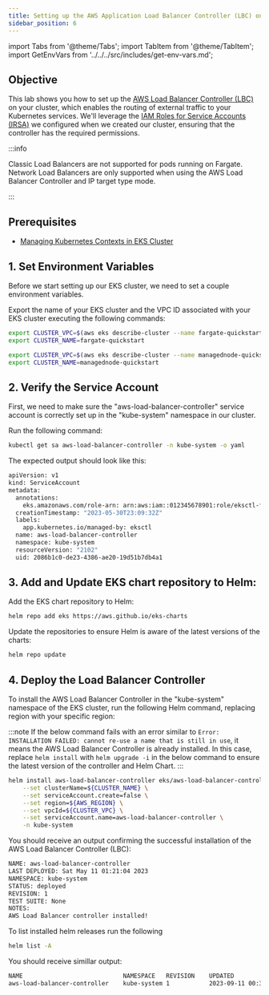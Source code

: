 ```yaml
---
title: Setting up the AWS Application Load Balancer Controller (LBC) on the EKS Cluster
sidebar_position: 6
---
```

import Tabs from '@theme/Tabs';
import TabItem from '@theme/TabItem';
import GetEnvVars from '../../../src/includes/get-env-vars.md';

## Objective
This lab shows you how to set up the [AWS Load Balancer Controller (LBC)](https://kubernetes-sigs.github.io/aws-load-balancer-controller/) on your cluster, which enables the routing of external traffic to your Kubernetes services. We'll leverage the [IAM Roles for Service Accounts (IRSA)](https://docs.aws.amazon.com/eks/latest/userguide/iam-roles-for-service-accounts.html) we configured when we created our cluster, ensuring that the controller has the required permissions.

:::info

Classic Load Balancers are not supported for pods running on Fargate. Network Load Balancers are only supported when using the AWS Load Balancer Controller and IP target type mode.

:::

## Prerequisites
- [Managing Kubernetes Contexts in EKS Cluster](./manage-contexts.md)

<!--This is a shared file at src/includes/get-env-vars.md that reminds users to source their environment variables.-->
<GetEnvVars />

## 1. Set Environment Variables
Before we start setting up our EKS cluster, we need to set a couple environment variables.

Export the name of your EKS cluster and the VPC ID associated with your EKS cluster executing the following commands:

<Tabs>
  <TabItem value="Fargate" label="Fargate" default>

```bash
export CLUSTER_VPC=$(aws eks describe-cluster --name fargate-quickstart --region ${AWS_REGION} --query "cluster.resourcesVpcConfig.vpcId" --output text)
export CLUSTER_NAME=fargate-quickstart
```

</TabItem>

<TabItem value="Managed Node Groups" label="Managed Node Groups" default>

```bash
export CLUSTER_VPC=$(aws eks describe-cluster --name managednode-quickstart --region ${AWS_REGION} --query "cluster.resourcesVpcConfig.vpcId" --output text)
export CLUSTER_NAME=managednode-quickstart
```

  </TabItem>
</Tabs>



## 2. Verify the Service Account
First, we need to make sure the "aws-load-balancer-controller" service account is correctly set up in the "kube-system" namespace in our cluster.

Run the following command:
```bash
kubectl get sa aws-load-balancer-controller -n kube-system -o yaml
```
The expected output should look like this:
```bash
apiVersion: v1
kind: ServiceAccount
metadata:
  annotations:
    eks.amazonaws.com/role-arn: arn:aws:iam::012345678901:role/eksctl-fargate-quickstart-addon-iamserviceac-Role1-J2T54L9SG5L0
  creationTimestamp: "2023-05-30T23:09:32Z"
  labels:
    app.kubernetes.io/managed-by: eksctl
  name: aws-load-balancer-controller
  namespace: kube-system
  resourceVersion: "2102"
  uid: 2086b1c0-de23-4386-ae20-19d51b7db4a1
```

## 3. Add and Update EKS chart repository to Helm:

Add the EKS chart repository to Helm:

```bash
helm repo add eks https://aws.github.io/eks-charts
```

Update the repositories to ensure Helm is aware of the latest versions of the charts:

```bash
helm repo update
```

## 4. Deploy the Load Balancer Controller
To install the AWS Load Balancer Controller in the "kube-system" namespace of the EKS cluster, run the following Helm command, replacing region with your specific region:

:::note
If the below command fails with an error similar to `Error: INSTALLATION FAILED: cannot re-use a name that is still in use`, it means the AWS Load Balancer Controller is already installed. In this case, replace `helm install` with `helm upgrade -i` in the below command to ensure the latest version of the controller and Helm Chart.
:::

```bash
helm install aws-load-balancer-controller eks/aws-load-balancer-controller \
    --set clusterName=${CLUSTER_NAME} \
    --set serviceAccount.create=false \
    --set region=${AWS_REGION} \
    --set vpcId=${CLUSTER_VPC} \
    --set serviceAccount.name=aws-load-balancer-controller \
    -n kube-system
```

You should receive an output confirming the successful installation of the AWS Load Balancer Controller (LBC):
```bash
NAME: aws-load-balancer-controller
LAST DEPLOYED: Sat May 11 01:21:04 2023
NAMESPACE: kube-system
STATUS: deployed
REVISION: 1
TEST SUITE: None
NOTES:
AWS Load Balancer controller installed!
```

To list installed helm releases run the following

```bash
helm list -A
```

You should receive simillar output:

```bash
NAME                        	NAMESPACE  	REVISION	UPDATED                             	STATUS  	CHART                             	APP VERSION
aws-load-balancer-controller	kube-system	1       	2023-09-11 00:31:57.585623 -0400 EDT	deployed	aws-load-balancer-controller-1.6.0	v2.6.0
```

